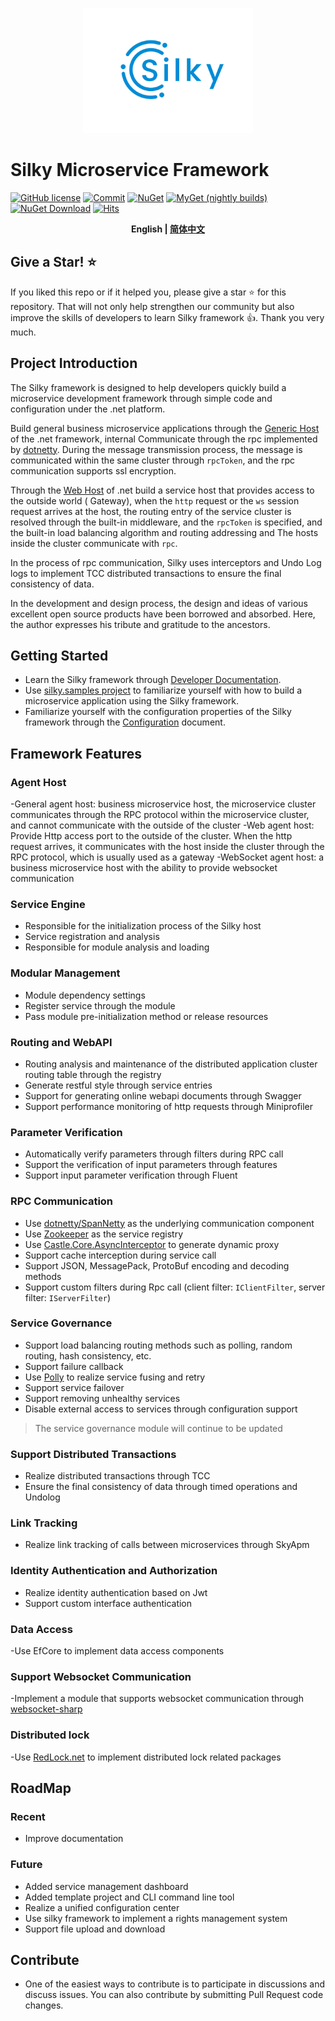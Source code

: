 <p align="center">
  <img height="200" src="./docs/.vuepress/public/assets/logo/logo.svg">
</p>

# Silky Microservice Framework
[![GitHub license](https://img.shields.io/badge/license-MIT-blue.svg)](./LICENSE)
[![Commit](https://img.shields.io/github/last-commit/liuhll/silky)](https://img.shields.io/github/last-commit/liuhll/silky)
[![NuGet](https://img.shields.io/nuget/v/silky.Core.svg?style=flat-square)](https://www.nuget.org/packages/Silky.Core)
[![MyGet (nightly builds)](https://img.shields.io/myget/silky-preview/vpre/Silky.Core.svg?style=flat-square)](https://www.myget.org/feed/Packages/silky-preview)
[![NuGet Download](https://img.shields.io/nuget/dt/Silky.Core.svg?style=flat-square)](https://www.nuget.org/packages/Silky.Core)
[![Hits](https://hits.seeyoufarm.com/api/count/incr/badge.svg?url=https%3A%2F%2Fgithub.com%2Fliuhll%2Fsilky&count_bg=%2379C83D&title_bg=%23555555&icon=&icon_color=%23E7E7E7&title=hits&edge_flat=false)](https://hits.seeyoufarm.com)

<div align="center">

**English | [简体中文](./README.md)**

</div>

## Give a Star! ⭐️

If you liked this repo or if it helped you, please give a star ⭐️ for this repository. That will not only help strengthen our community but also improve the skills of developers to learn Silky framework 👍. Thank you very much.

## Project Introduction

The Silky framework is designed to help developers quickly build a microservice development framework through simple code and configuration under the .net platform.

Build general business microservice applications through the [Generic Host](https://docs.microsoft.com/en-us/aspnet/core/fundamentals/host/generic-host?view=aspnetcore-5.0) of the .net framework, internal Communicate through the rpc implemented by [dotnetty](https://github.com/Azure/DotNetty). During the message transmission process, the message is communicated within the same cluster through `rpcToken`, and the rpc communication supports ssl encryption.

Through the [Web Host](https://docs.microsoft.com/en-us/aspnet/core/fundamentals/host/web-host?view=aspnetcore-5.0) of .net  build a service host that provides access to the outside world ( Gateway), when the `http` request or the `ws` session request arrives at the host, the routing entry of the service cluster is resolved through the built-in middleware, and the `rpcToken` is specified, and the built-in load balancing algorithm and routing addressing and The hosts inside the cluster communicate with `rpc`.

In the process of rpc communication, Silky uses interceptors and Undo Log logs to implement TCC distributed transactions to ensure the final consistency of data.


In the development and design process, the design and ideas of various excellent open source products have been borrowed and absorbed. Here, the author expresses his tribute and gratitude to the ancestors.

## Getting Started

- Learn the Silky framework through [Developer Documentation](http://docs.silky-fk.com/silky/).
- Use [silky.samples project](http://docs.silky-fk.com/silky/dev-docs/quick-start.html) to familiarize yourself with how to build a microservice application using the Silky framework.
- Familiarize yourself with the configuration properties of the Silky framework through the [Configuration](http://docs.silky-fk.com/config/) document.

## Framework Features

### Agent Host
-General agent host: business microservice host, the microservice cluster communicates through the RPC protocol within the microservice cluster, and cannot communicate with the outside of the cluster
-Web agent host: Provide Http access port to the outside of the cluster. When the http request arrives, it communicates with the host inside the cluster through the RPC protocol, which is usually used as a gateway
-WebSocket agent host: a business microservice host with the ability to provide websocket communication

### Service Engine
- Responsible for the initialization process of the Silky host
- Service registration and analysis
- Responsible for module analysis and loading

### Modular Management
- Module dependency settings
- Register service through the module
- Pass module pre-initialization method or release resources

### Routing and WebAPI
- Routing analysis and maintenance of the distributed application cluster routing table through the registry
- Generate restful style through service entries
- Support for generating online webapi documents through Swagger
- Support performance monitoring of http requests through Miniprofiler

### Parameter Verification
- Automatically verify parameters through filters during RPC call
- Support the verification of input parameters through features
- Support input parameter verification through Fluent

### RPC Communication
- Use [dotnetty/SpanNetty](https://github.com/cuteant/SpanNetty) as the underlying communication component
- Use [Zookeeper](https://zookeeper.apache.org) as the service registry
- Use [Castle.Core.AsyncInterceptor](https://www.nuget.org/packages/Castle.Core.AsyncInterceptor/) to generate dynamic proxy
- Support cache interception during service call
- Support JSON, MessagePack, ProtoBuf encoding and decoding methods
- Support custom filters during Rpc call (client filter: `IClientFilter`, server filter: `IServerFilter`)

### Service Governance
- Support load balancing routing methods such as polling, random routing, hash consistency, etc.
- Support failure callback
- Use [Polly](https://github.com/App-vNext/Polly) to realize service fusing and retry
- Support service failover
- Support removing unhealthy services
- Disable external access to services through configuration support

> The service governance module will continue to be updated

### Support Distributed Transactions
- Realize distributed transactions through TCC
- Ensure the final consistency of data through timed operations and Undolog

### Link Tracking
- Realize link tracking of calls between microservices through SkyApm

### Identity Authentication and Authorization
- Realize identity authentication based on Jwt
- Support custom interface authentication

### Data Access
-Use EfCore to implement data access components

### Support Websocket Communication
-Implement a module that supports websocket communication through [websocket-sharp](https://github.com/sta/websocket-sharp)

### Distributed lock
-Use [RedLock.net](https://github.com/samcook/RedLock.net) to implement distributed lock related packages

## RoadMap

### Recent
- Improve documentation

### Future
- Added service management dashboard
- Added template project and CLI command line tool
- Realize a unified configuration center
- Use silky framework to implement a rights management system
- Support file upload and download

## Contribute
- One of the easiest ways to contribute is to participate in discussions and discuss issues. You can also contribute by submitting Pull Request code changes.
